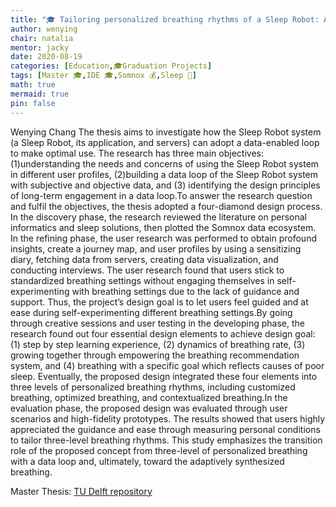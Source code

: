 ```yaml
---
title: "🎓 Tailoring personalized breathing rhythms of a Sleep Robot: An interactive data loop design"
author: wenying
chair: natalia
mentor: jacky
date: 2020-08-19
categories: [Education,🎓Graduation Projects]
tags: [Master 🎓,IDE 🎓,Somnox 💰,Sleep 🍎]
math: true
mermaid: true
pin: false
---
```

Wenying Chang
The thesis aims to investigate how the Sleep Robot system (a Sleep Robot, its application, and servers) can adopt a data-enabled loop to make optimal use. The research has three main objectives: (1)understanding the needs and concerns of using the Sleep Robot system in different user profiles, (2)building a data loop of the Sleep Robot system with subjective and objective data, and (3) identifying the design principles of long-term engagement in a data loop.To answer the research question and fulfil the objectives, the thesis adopted a four-diamond design process. In the discovery phase, the research reviewed the literature on personal informatics and sleep solutions, then plotted the Somnox data ecosystem. In the refining phase, the user research was performed to obtain profound insights, create a journey map, and user profiles by using a sensitizing diary, fetching data from servers, creating data visualization, and conducting interviews. The user research found that users stick to standardized breathing settings without engaging themselves in self-experimenting with breathing settings due to the lack of guidance and support. Thus, the project’s design goal is to let users feel guided and at ease during self-experimenting different breathing settings.By going through creative sessions and user testing in the developing phase, the research found out four essential design elements to achieve design goal: (1) step by step learning experience, (2) dynamics of breathing rate, (3) growing together through empowering the breathing recommendation system, and (4) breathing with a specific goal which reflects causes of poor sleep. Eventually, the proposed design integrated these four elements into three levels of personalized breathing rhythms, including customized breathing, optimized breathing, and contextualized breathing.In the evaluation phase, the proposed design was evaluated through user scenarios and high-fidelity prototypes. The results showed that users highly appreciated the guidance and ease through measuring personal conditions to tailor three-level breathing rhythms. This study emphasizes the transition role of the proposed concept from three-level of personalized breathing with a data loop and, ultimately, toward the adaptively synthesized breathing.


Master Thesis: [TU Delft repository](https://repository.tudelft.nl/islandora/object/uuid%3A37cb8bc9-71fd-4fcd-9558-9b3e6dd0719e?collection=education)
